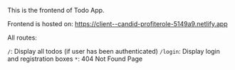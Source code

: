 This is the frontend of Todo App. 

Frontend is hosted on: https://client--candid-profiterole-5149a9.netlify.app

All routes:

`/`: Display all todos (if user has been authenticated)
`/login`: Display login and registration boxes
`*`: 404 Not Found Page